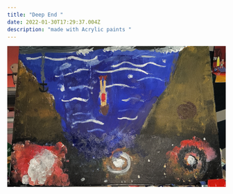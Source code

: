 ```yaml
---
title: "Deep End "
date: 2022-01-30T17:29:37.004Z
description: "made with Acrylic paints "
---
```

![](2030ba74-1556-4440-aee0-7428aa97fa37.jpg "deep end ")